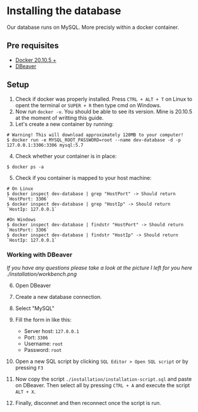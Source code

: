 # Installing the database

Our database runs on MySQL. More precisly within a docker container.

## Pre requisites

- [Docker 20.10.5 +](https://www.docker.com/get-started)
- [DBeaver](https://dbeaver.io/)

## Setup

1. Check if docker was properly installed. Press `CTRL + ALT + T` on Linux to opent the terminal or `SUPER + R` then type cmd on Windows.
2. Now run `docker -v`. You should be able to see its version. Mine is 20.10.5 at the moment of writting this guide.
3. Let's create a new container by running:

```
# Warning! This will download approximately 120MB to your computer!
$ docker run -e MYSQL_ROOT_PASSWORD=root --name dev-database -d -p 127.0.0.1:3306:3306 mysql:5.7
```

4. Check whether your container is in place:

```
$ docker ps -a
```

5. Check if you container is mapped to your host machine:

```
# On Linux
$ docker inspect dev-database | grep "HostPort" -> Should return `HostPort: 3306`
$ docker inspect dev-database | grep "HostIp" -> Should return `HostIp: 127.0.0.1`

#On Windows
$ docker inspect dev-database | findstr "HostPort" -> Should return `HostPort: 3306`
$ docker inspect dev-database | findstr "HostIp" -> Should return `HostIp: 127.0.0.1`
```

### Working with DBeaver
_If you have any questions please take a look at the picture I left for you here ./installation/workbench.png_

6. Open DBeaver
7. Create a new database connection.
8. Select "MySQL"
9. Fill the form in like this:

    - Server host: `127.0.0.1`
    - Port: `3306`
    - Username: `root`
    - Password: `root`

10. Open a new SQL script by clicking `SQL Editor > Open SQL script` or by pressing `F3` 
11. Now copy the script `./installation/installation-script.sql` and paste on DBeaver. Then select all by pressing `CTRL + A` and execute the script `ALT + X`.
12. Finally, disconnet and then reconnect once the script is run. 